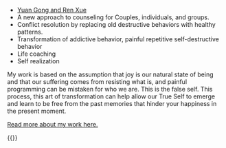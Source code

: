* [Yuan Gong and Ren Xue](post/2017-05-02-yuan-gong-and-ren-xue-teachings)
* A new approach to counseling for Couples, individuals, and groups.
* Conflict resolution by replacing old destructive behaviors with healthy patterns.
* Transformation of addictive behavior, painful repetitive self-destructive behavior
* Life coaching
* Self realization

My work is based on the assumption that joy is our natural state of being and
that our suffering comes from resisting what is, and painful programming can be
mistaken for who we are. This is the false self. This process, this art of
transformation can help allow our True Self to emerge and learn to be free from
the past memories that hinder your happiness in the present moment.

[Read more about my work here.](/top/my-work)


{{<contactform>}}
